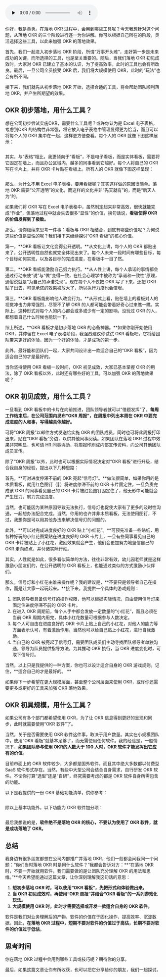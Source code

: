 <audio id="audio" title="30 | 用什么工具，能加强OKR落地效果？" controls="" preload="none"><source id="mp3" src="https://static001.geekbang.org/resource/audio/d9/71/d9b5ae0c5ead0d5e138eec338fd3ee71.mp3"></audio>

你好，我是黄勇。在落地 OKR 过程中，会用到哪些工具呢？今天我想针对这个问题，从落地 OKR 的三个阶段进行逐一为你讲解。你可以根据自己所在的阶段，灵活选择这些工具，以此来加强 OKR 的落地效果。

首先，我们一起进入初步落地 OKR 阶段，所谓“万事开头难”，走好第一步是未来成功的关键，而所选择的工具，也是至关重要的。随后，当我们落地 OKR 初见成效时，大家对 OKR 已建立了基本的认识，为了提高效率，此时的工具也会有所改良。最后，一旦公司全员接受 OKR 后，我们将大规模使用 OKR，此时的“玩法”也会有所不同。

接下来，我们就先从初步落地 OKR 开始，选择合适的工具，将会帮助团队顺利落地 OKR，并产生所期望的效果。

## OKR 初步落地，用什么工具？

想在公司初步尝试实施OKR，需要什么工具呢？或许你认为是 Excel 电子表格，考虑到OKR 的结构性非常强，将它放入电子表格中管理显得更为恰当，而且可以将每个人的 OKR 集中在一起，这样更方便查看。每个人的 OKR 就像下图这样展示：

<img src="https://static001.geekbang.org/resource/image/33/37/33c85a9fa0949e410c381312e18a3537.png" alt="">

其实，与“表格”相比，我更倾向于“看板”，不是电子看板，而是实体看板，需要将它固定在墙上，而且办公区域内，越多的同事看到它越好。每个人将自己的 OKR 写在卡片上，并将 OKR 卡片贴在看板上。所有人的 OKR 就像下图这样呈现：

<img src="https://static001.geekbang.org/resource/image/42/be/42f57a8e03130e052ad6177361ac5dbe.png" alt="">

那么，为什么不用 Excel 电子表格，要用看板呢？其实这样做的原因很简单。落地 OKR 需要“公开透明”的文化，而这样的文化并非“先天就有”的，而是“后天人为”的。

如果我们将 OKR 写在 Excel 电子表格中，虽然制定起来非常高效，很快就能完成“作业”，但落地过程中就会失去很多“显性”的价值，换句话说，**看板使得 OKR 的价值发挥到了极致。**

那么，请你继续来思考一件事：看板与 OKR 相结合，到底有哪些价值呢？为何说这些价值是显性的呢？我们接下来继续探讨“OKR 看板”的核心价值。

第一，**OKR 看板让文化变得公开透明。**从文化上讲，每个人的 OKR 都贴出来了，公开透明性自然也就完全体现出来了。每个人未来一段时间有哪些目标，每个目标如何实现，以及各目标的完成进度，在看板中一目了然。

第二，**OKR 看板能激励自己努力执行。**从人性上讲，每个人承诺的事情都会通过行动来使“说”与“做”变得一致，在社会心理学中被称为“承诺和一致性”原理，通俗说就是“为自己的承诺兑现”。现在每个人不仅把 OKR 写了下来，还把 OKR 贴了出去，可见承诺的效果被放大了，所以执行力度也会倍增。

第三，**OKR 看板能影响他人改变行为。**从形式上看，贴在墙上的看板对人的视觉冲击力非常强烈，尽管不了解 OKR 的人都可能会带着好奇心过来瞧一瞧。实际上，这种形式对每个人的内心都会或多或少有一定的影响，没玩过 OKR 的人，都想着自己什么时候也能玩一下。

综上所述，**OKR 看板才是初步落地 OKR 的必备神器。**如果你刚开始使用 OKR，并停留在 Excel 电子表格阶段，我强烈建议你试试 OKR 看板吧，它将给团队带来更好的体验，因为一个好的体验，才是成功的第一步。

此外，最好能和团队们一起，大家共同设计出一款适合自己的“OKR 看板”，因为适合自己的才是最好的。

当你坚持使用 OKR 看板一段时间，OKR 初见成效，大家已基本掌握 OKR 的用法，除了 OKR 看板以外，此时还有哪些好的工具，可以加强 OKR 的落地效果呢？

## OKR 初见成效，用什么工具？

一旦看到 OKR 看板中的卡片在向前推进，团队领导者就可以“借题发挥”了。**每周工作结束后，在公司范围内发布“OKR 周报”，在周报中列出本周在 OKR 中要完成进度的人和事，写得越具体越好。**

可将“OKR 周报”以邮件方式发送给实施 OKR 的团队成员，同时也可将此周报打印出来，贴在“OKR 看板”旁边，以供其他同事阅读。如果团队在落地 OKR 过程中效果非常明显，也可请 HR 同事协助，将周报印刷成内部宣传资料，向公司其他团队成员宣传。

除了“OKR 周报”以外，此时也可以根据实际情况决定对“OKR 看板”进行升级，结合我自身的经验，提出以下几种思路：

首先，**可对进度停滞不前的 OKR 亮起“信号灯”。**做法很简单，如果你用的是木质看板，就用红色图钉（📌）将进度停滞不前的 OKR 卡片固定住，一旦负责完成该 OKR 的同事看见自己的 OKR 卡片被红色图钉固定住了，他无形中可能就会产生压力，努力完成进度。

当然，也可能因为某种原因导致无法执行，信号灯也促使大家有了更多的及时性沟通，一起想办法配合完成。当然，你用的也许并非木质看板，无法使用图钉，不过，我想你是可以用其他办法来解决信号灯的问题的。

此外，**可以对完成进度良好的 OKR 贴上“小红花”。**可预先准备一些贴纸，用各种好玩的小红花图案贴在进度良好的 OKR 卡片上，一旦有些同事看见自己的 OKR 卡片被贴上了小红花，激励效果就会产生，他们会更加努力地坚信自己的 OKR 走向终点，并付诸实际行动。

其实，人性就是如此，很多看似简单的方法，往往非常有效，幼儿园老师就是这样激励小朋友们的，在公开透明的 OKR 看板上，也能通过类似的方式激励小伙伴们。

那么，信号灯和小红花由谁来操作呢？我的建议是，**不要只是领导者自己在操作，而是让大家一起玩起来。**接下来，我提供一个具体的游戏规则：

1. 团队领导者具备信号灯的操作权限，他可以根据实际情况，自由使用信号灯来固定住进度停滞不前的 OKR 卡片。
1. 在进入 OKR 周期前，每个人手中都会发放一定数量的“小红花”，而且必须在当前 OKR 周期内用完，具体小红花数量可根据参与人数决定。
1. 每个人可自由在进度良好的 OKR 卡片上贴上自己的小红花，对他人的能力等方面表示认可，有着激励作用，当然也可以给自己贴上小红花，进行自我激励。
1. 当自己的 OKR 被亮起了信号灯，需要团队成员们主动寻找团队领导者单独沟通，领导为队员提供指导方法，为其推动 OKR 执行，当 OKR 进度变化时，可取下信号灯。

当然，以上只是我提供的一种方案，你也可以设计适合自身的 OKR 游戏规则。记住，**适合自己的才是最好的。 **

如果你下一步希望在更大规模层面，甚至整个公司层面来使用 OKR，或许你还需要更多或更好的工具来加强 OKR 落地效果。

## OKR 初具规模，用什么工具？

如果公司有多个部门都希望使用 OKR，为了让 OKR 信息得到更好的呈现和同步，此时就需要使用“OKR 软件”了。

当然，关于是否需要使用 OKR 软件这件事，取决于用户数量。其实在小规模团队中，使用“OKR 看板”就基本足够了，而无需使用任何软件。我的经验是，一般情况下，**如果团队参与使用 OKR的人数大于 100 人时，OKR 软件才能发挥出它应有的价值。**

目前市面上的 OKR 软件较少，大多都是国外软件，而且其中绝大多数都以付费型 SaaS 软件形式存在。当然，有些中大型公司会结合自身需求，自行研发 OKR 软件。不论你打算“选型”还是“自研”，终究需要考虑的都是 OKR 软件自身所需包含的功能。

以下是我提供的一份 OKR 基础功能清单，供你参考：

<img src="https://static001.geekbang.org/resource/image/0c/88/0c7c166d15288bd7615edea5f81a1d88.png" alt="">

除以上基本功能外，以下功能为 OKR 软件加分项：

<img src="https://static001.geekbang.org/resource/image/87/6c/87b25471056c335c77186709b76ef96c.png" alt="">

最后我想说的是，**软件绝不是落地 OKR 的核心，不要认为使用了 OKR 软件，就是成功落地了 OKR。**

## 总结

我身边有很多朋友都想在公司内部推广并落地 OKR，他们一般都会问我同一个问题：“你们当时落地 OKR 时是用什么软件？”我都会告诉对方：**“在落地 OKR 时，不要一开始就用软件，我们需要做的是让团队充分理解 OKR 的用法和思维。”**今天希望能通过这篇文章，让你深刻理解我这句话的意思：

1. **想初步落地 OKR 时，可以使用“OKR 看板”，先把形式和体验做出来。**
1. **当 OKR 初见成效时，再使用“OKR 周报”并结合“OKR 看板”的一系列游戏化玩法。**
1. **大规模使用 OKR 时，此时才需要选择或开发一款适合自身的 OKR 软件。**

软件是我们对业务理解后的产物，软件的价值在于固化操作、提高效率、沉淀数据。因此，**在落地 OKR 过程中，短期不要对软件的价值过于高估，长期不要对软件的价值过于低估**。

## 思考时间

你在落地 OKR 过程中会用到哪些工具或技巧呢？期待你的分享。

最后，如果这篇文章让你有所收获，也可以把它分享给你的朋友，我们一起探讨。
